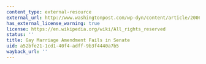 ```yaml
---
content_type: external-resource
external_url: http://www.washingtonpost.com/wp-dyn/content/article/2006/06/07/AR2006060700830.html
has_external_license_warning: true
license: https://en.wikipedia.org/wiki/All_rights_reserved
status: ''
title: Gay Marriage Amendment Fails in Senate
uid: a52bfe21-1cd1-40f4-adff-9b3f4440a7b5
wayback_url: ''
---
```

